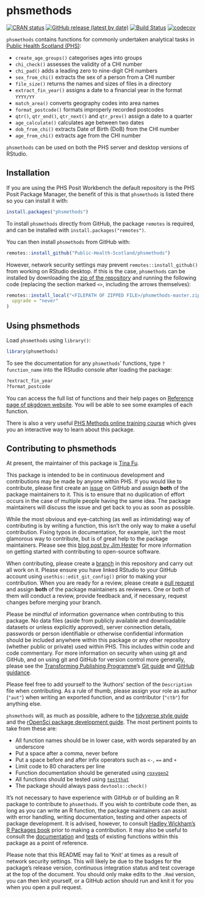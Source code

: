 
<!-- README.md is generated from README.Rmd. Please edit that file -->

# phsmethods

<!-- badges: start -->

[![CRAN
status](https://www.r-pkg.org/badges/version/phsmethods)](https://CRAN.R-project.org/package=phsmethods)
[![GitHub release (latest by
date)](https://img.shields.io/github/v/release/Public-Health-Scotland/phsmethods)](https://github.com/Public-Health-Scotland/phsmethods/releases/latest)
[![Build
Status](https://github.com/Public-Health-Scotland/phsmethods/workflows/R-CMD-check/badge.svg)](https://github.com/Public-Health-Scotland/phsmethods/actions)
[![codecov](https://codecov.io/gh/Public-Health-Scotland/phsmethods/branch/master/graph/badge.svg)](https://app.codecov.io/gh/Public-Health-Scotland/phsmethods)
<!-- badges: end -->

`phsmethods` contains functions for commonly undertaken analytical tasks
in [Public Health Scotland
(PHS)](https://www.publichealthscotland.scot/):

- `create_age_groups()` categorises ages into groups
- `chi_check()` assesses the validity of a CHI number
- `chi_pad()` adds a leading zero to nine-digit CHI numbers
- `sex_from_chi()` extracts the sex of a person from a CHI number
- `file_size()` returns the names and sizes of files in a directory
- `extract_fin_year()` assigns a date to a financial year in the format
  `YYYY/YY`
- `match_area()` converts geography codes into area names
- `format_postcode()` formats improperly recorded postcodes
- `qtr()`, `qtr_end()`, `qtr_next()` and `qtr_prev()` assign a date to a
  quarter
- `age_calculate()` calculates age between two dates
- `dob_from_chi()` extracts Date of Birth (DoB) from the CHI number
- `age_from_chi()` extracts age from the CHI number

`phsmethods` can be used on both the PHS server and desktop versions of
RStudio.

## Installation

If you are using the PHS Posit Workbench the default repository is the
PHS Posit Package Manager, the benefit of this is that `phsmethods` is
listed there so you can install it with:

``` r
install.packages("phsmethods")
```

To install `phsmethods` directly from GitHub, the package `remotes` is
required, and can be installed with `install.packages("remotes")`.

You can then install `phsmethods` from GitHub with:

``` r
remotes::install_github("Public-Health-Scotland/phsmethods")
```

However, network security settings may prevent
`remotes::install_github()` from working on RStudio desktop. If this is
the case, `phsmethods` can be installed by downloading the [zip of the
repository](https://github.com/Public-Health-Scotland/phsmethods/archive/master.zip)
and running the following code (replacing the section marked `<>`,
including the arrows themselves):

``` r
remotes::install_local("<FILEPATH OF ZIPPED FILE>/phsmethods-master.zip",
  upgrade = "never"
)
```

## Using phsmethods

Load `phsmethods` using `library()`:

``` r
library(phsmethods)
```

To see the documentation for any `phsmethods`’ functions, type
`?function_name` into the RStudio console after loading the package:

``` r
?extract_fin_year
?format_postcode
```

You can access the full list of functions and their help pages on
[Reference page of pkgdown
website](https://public-health-scotland.github.io/phsmethods/reference/index.html).
You will be able to see some examples of each function.

There is also a very useful [PHS Methods online training
course](https://scotland.shinyapps.io/phs-learnr-phsmethods) which gives
you an interactive way to learn about this package.

## Contributing to phsmethods

At present, the maintainer of this package is [Tina
Fu](https://github.com/Tina815).

This package is intended to be in continuous development and
contributions may be made by anyone within PHS. If you would like to
contribute, please first create an
[issue](https://github.com/Public-Health-Scotland/phsmethods/issues) on
GitHub and assign **both** of the package maintainers to it. This is to
ensure that no duplication of effort occurs in the case of multiple
people having the same idea. The package maintainers will discuss the
issue and get back to you as soon as possible.

While the most obvious and eye-catching (as well as intimidating) way of
contributing is by writing a function, this isn’t the only way to make a
useful contribution. Fixing typos in documentation, for example, isn’t
the most glamorous way to contribute, but is of great help to the
package maintainers. Please see this [blog post by Jim
Hester](https://www.tidyverse.org/blog/2017/08/contributing/) for more
information on getting started with contributing to open-source
software.

When contributing, please create a
[branch](https://github.com/Public-Health-Scotland/phsmethods/branches)
in this repository and carry out all work on it. Please ensure you have
linked RStudio to your GitHub account using `usethis::edit_git_config()`
prior to making your contribution. When you are ready for a review,
please create a [pull
request](https://github.com/Public-Health-Scotland/phsmethods/pulls) and
assign **both** of the package maintainers as reviewers. One or both of
them will conduct a review, provide feedback and, if necessary, request
changes before merging your branch.

Please be mindful of information governance when contributing to this
package. No data files (aside from publicly available and downloadable
datasets or unless explicitly approved), server connection details,
passwords or person identifiable or otherwise confidential information
should be included anywhere within this package or any other repository
(whether public or private) used within PHS. This includes within code
and code commentary. For more information on security when using git and
GitHub, and on using git and GitHub for version control more generally,
please see the [Transforming Publishing
Programme](https://www.isdscotland.org/Products-and-Services/Transforming-Publishing-Programme/)’s
[Git guide](https://Public-Health-Scotland.github.io/git-guide/) and
[GitHub
guidance](https://github.com/Public-Health-Scotland/GitHub-guidance).

Please feel free to add yourself to the ‘Authors’ section of the
`Description` file when contributing. As a rule of thumb, please assign
your role as author (`"aut"`) when writing an exported function, and as
contributor (`"ctb"`) for anything else.

`phsmethods` will, as much as possible, adhere to the [tidyverse style
guide](https://style.tidyverse.org/) and the [rOpenSci package
development guide](https://devguide.ropensci.org/). The most pertinent
points to take from these are:

- All function names should be in lower case, with words separated by an
  underscore
- Put a space after a comma, never before
- Put a space before and after infix operators such as `<-`, `==` and
  `+`
- Limit code to 80 characters per line
- Function documentation should be generated using
  [`roxygen2`](https://github.com/r-lib/roxygen2)
- All functions should be tested using
  [`testthat`](https://github.com/r-lib/testthat)
- The package should always pass `devtools::check()`

It’s not necessary to have experience with GitHub or of building an R
package to contribute to `phsmethods`. If you wish to contribute code
then, as long as you can write an R function, the package maintainers
can assist with error handling, writing documentation, testing and other
aspects of package development. It is advised, however, to consult
[Hadley Wickham’s R Packages book](https://r-pkgs.org/) prior to making
a contribution. It may also be useful to consult the
[documentation](https://github.com/Public-Health-Scotland/phsmethods/tree/master/R)
and
[tests](https://github.com/Public-Health-Scotland/phsmethods/tree/master/tests/testthat)
of existing functions within this package as a point of reference.

Please note that this README may fail to ‘Knit’ at times as a result of
network security settings. This will likely be due to the badges for the
package’s release version, continuous integration status and test
coverage at the top of the document. You should only make edits to the
`.Rmd` version, you can then knit yourself, or a GitHub action should
run and knit it for you when you open a pull request.
